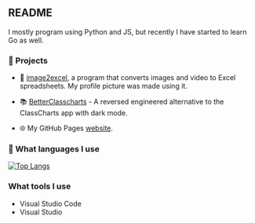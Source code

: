 ## README

I mostly program using Python and JS, but recently I have started to learn Go as well.

### :construction: Projects

 - :pencil: [image2excel](https://github.com/sccreeper/image2excel), a program that converts images and video to Excel spreadsheets. My profile picture was made using it.

 <!-- - :robot: [pibot](https://github.com/sccreeper/pibot), software for the Raspberry PI which should make making basic robots easier. --->
 - :books: [BetterClasscharts](https://github.com/sccreeper/BetterClasscharts) - A reversed engineered alternative to the ClassCharts app with dark mode.

 - :globe_with_meridians: My GitHub Pages [website](https://sccreeper.github.io/).

 ### :scroll: What languages I use

 [![Top Langs](https://github-readme-stats.vercel.app/api/top-langs/?username=sccreeper&layout=compact&theme=dark)](https://github.com/anuraghazra/github-readme-stats)

 ### What tools I use

 - Visual Studio Code
 - Visual Studio


